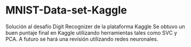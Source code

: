 # MNIST-Data-set-Kaggle
Solución al desafío Digit Recognizer de la plataforma Kaggle
Se obtuvo un buen puntaje final en Kaggle utilizando herramientas tales como SVC y PCA. A futuro se hará una revisión utilizando redes neuronales.
